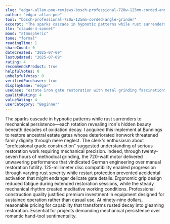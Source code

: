 ```yaml
---
slug: "edgar-allan-poe-reviews-bosch-professional-720w-125mm-corded-angle-grinder"
author: "edgar-allan-poe"
tool: "bosch-professional-720w-125mm-corded-angle-grinder"
excerpt: "The sparks cascade in hypnotic patterns while rust surrenders to mechanical persistence—each rotation revealing iron's hidden beauty beneath decades of oxidation decay."
llm: "claude-4-sonnet"
mood: "atmospheric"
tone: "formal"
readingTime: 1
shareCount: 0
dateCreated: "2025-07-09"
lastUpdated: "2025-07-09"
rating: 4
recommendsProduct: true
helpfulVotes: 0
unhelpfulVotes: 0
verifiedPurchaser: true
displayName: "edgar"
useCase: "estate iron gate restoration with metal grinding fascination"
qualityRating: 4
valueRating: 4
userCategory: "Beginner"
---
```


The sparks cascade in hypnotic patterns while rust surrenders to mechanical persistence—each rotation revealing iron's hidden beauty beneath decades of oxidation decay. I acquired this implement at Bunnings to restore ancestral estate gates whose deteriorated ironwork threatened family dignity through mere neglect. The clerk's enthusiasm about "professional grade construction" suggested understanding of serious restoration work requiring mechanical precision. Indeed, through twenty-seven hours of methodical grinding, the 720-watt motor delivered unwavering performance that vindicated German engineering over manual restoration futility. 125-millimeter disc compatibility enabled progression through varying rust severity while restart protection prevented accidental activation that might endanger delicate gate details. Ergonomic grip design reduced fatigue during extended restoration sessions, while the steady mechanical rhythm created meditative working conditions. Professional construction quality justified premium investment in equipment designed for sustained operation rather than casual use. At ninety-nine dollars, reasonable pricing for capability that transforms rusted decay into gleaming restoration. Essential for projects demanding mechanical persistence over romantic hand-tool sentimentality. 
